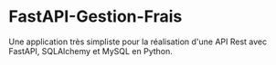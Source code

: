 # FastAPI-Gestion-Frais
Une application très simpliste pour la réalisation d'une API Rest avec FastAPI, SQLAlchemy et MySQL en Python.
